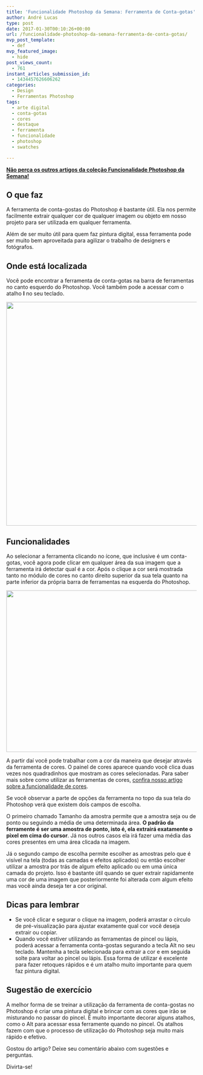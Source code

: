 ```yaml
---
title: 'Funcionalidade Photoshop da Semana: Ferramenta de Conta-gotas'
author: André Lucas
type: post
date: 2017-01-30T00:10:26+00:00
url: /funcionalidade-photoshop-da-semana-ferramenta-de-conta-gotas/
mvp_post_template:
  - def
mvp_featured_image:
  - hide
post_views_count:
  - 761
instant_articles_submission_id:
  - 1434457626606262
categories:
  - Design
  - Ferramentas Photoshop
tags:
  - arte digital
  - conta-gotas
  - cores
  - destaque
  - ferramenta
  - funcionalidade
  - photoshop
  - swatches

---
```

<a href="https://www.igluonline.com/categories/ferramentas-photoshop/" target="_blank"><strong>Não perca os outros artigos da coleção Funcionalidade Photoshop da Semana!</strong></a>

## O que faz

A ferramenta de conta-gostas do Photoshop é bastante útil. Ela nos permite facilmente extrair qualquer cor de qualquer imagem ou objeto em nosso projeto para ser utilizada em qualquer ferramenta.

Além de ser muito útil para quem faz pintura digital, essa ferramenta pode ser muito bem aproveitada para agilizar o trabalho de designers e fotógrafos.

## Onde está localizada

Você pode encontrar a ferramenta de conta-gotas na barra de ferramentas no canto esquerdo do Photoshop. Você também pode a acessar com o atalho **I** no seu teclado.

<img class="size-full wp-image-450 aligncenter" src="/images/uploads/2017/01/ferramenta_conta-gotas_photoshop.jpg" alt="" width="927" height="591" srcset="/images/uploads/2017/01/ferramenta_conta-gotas_photoshop.jpg 927w, /images/uploads/2017/01/ferramenta_conta-gotas_photoshop-300x191.jpg 300w, /images/uploads/2017/01/ferramenta_conta-gotas_photoshop-768x490.jpg 768w" sizes="(max-width: 927px) 100vw, 927px" />

## Funcionalidades

Ao selecionar a ferramenta clicando no ícone, que inclusive é um conta-gotas, você agora pode clicar em qualquer área da sua imagem que a ferramenta irá detectar qual é a cor. Após o clique a cor será mostrada tanto no módulo de cores no canto direito superior da sua tela quanto na parte inferior da própria barra de ferramentas na esquerda do Photoshop.

<img class=" wp-image-451 aligncenter" src="/images/uploads/2017/01/ferramenta_conta-gotas_photoshop2.jpg" alt="" width="933" height="427" srcset="/images/uploads/2017/01/ferramenta_conta-gotas_photoshop2.jpg 1892w, /images/uploads/2017/01/ferramenta_conta-gotas_photoshop2-300x137.jpg 300w, /images/uploads/2017/01/ferramenta_conta-gotas_photoshop2-768x352.jpg 768w, /images/uploads/2017/01/ferramenta_conta-gotas_photoshop2-1024x469.jpg 1024w" sizes="(max-width: 933px) 100vw, 933px" />

A partir daí você pode trabalhar com a cor da maneira que desejar através da ferramenta de cores. O painel de cores aparece quando você clica duas vezes nos quadradinhos que mostram as cores selecionadas. Para saber mais sobre como utilizar as ferramentas de cores, <a href="http://igluonline.com/funcionalidade-photoshop-da-semana-ferramenta-de-cor/" target="_blank">confira nosso artigo sobre a funcionalidade de cores</a>.

Se você observar a parte de opções da ferramenta no topo da sua tela do Photoshop verá que existem dois campos de escolha.

O primeiro chamado Tamanho da amostra permite que a amostra seja ou de ponto ou seguindo a média de uma determinada área. **O padrão da ferramente é ser uma amostra de ponto, isto é, ela extrairá exatamente o pixel em cima do cursor**. Já nos outros casos ela irá fazer uma média das cores presentes em uma área clicada na imagem.

Já o segundo campo de escolha permite escolher as amostras pelo que é visível na tela (todas as camadas e efeitos aplicados) ou então escolher utilizar a amostra por trás de algum efeito aplicado ou em uma única camada do projeto. Isso é bastante útil quando se quer extrair rapidamente uma cor de uma imagem que posteriormente foi alterada com algum efeito mas você ainda deseja ter a cor original.

## Dicas para lembrar

  * Se você clicar e segurar o clique na imagem, poderá arrastar o círculo de pré-visualização para ajustar exatamente qual cor você deseja extrair ou copiar.
  * Quando você estiver utilizando as ferramentas de pincel ou lápis, poderá acessar a ferramenta conta-gostas segurando a tecla Alt no seu teclado. Mantenha a tecla selecionada para extrair a cor e em seguida solte para voltar ao pincel ou lápis. Essa forma de utilizar é excelente para fazer retoques rápidos e é um atalho muito importante para quem faz pintura digital.

## Sugestão de exercício

A melhor forma de se treinar a utilização da ferramenta de conta-gostas no Photoshop é criar uma pintura digital e brincar com as cores que irão se misturando no passar do pincel. É muito importante decorar alguns atalhos, como o Alt para acessar essa ferramente quando no pincel. Os atalhos fazem com que o processo de utilização do Photoshop seja muito mais rápido e efetivo.

Gostou do artigo? Deixe seu comentário abaixo com sugestões e perguntas.

Divirta-se!